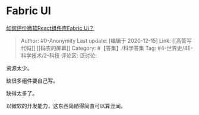 # Fabric UI
[如何评价微软React组件库Fabric Ui？](https://www.zhihu.com/question/313507150/answer/716924370)

> Author: #0-Anonymity
> Last update: [编辑于 2020-12-15]
> Link: [[高管写代码]] [[码农的屏幕]]
> Category: #【答集】/科学答集
> Tag: #4-世界史/4E-科学技术/2-科技
> 评论区:
> 泛讨论:

资源太少。

缺很多组件要自己写。

缺得太多了。

以微软的开发能力，这东西简陋得简直可以算丑闻。
